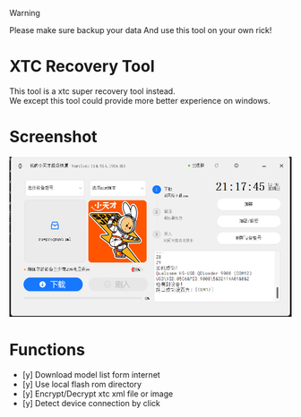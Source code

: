 > [!WARNING]
>
> Please make sure backup your data
> And use this tool on your own rick!

# XTC Recovery Tool
This tool is a xtc super recovery tool instead.    
We except this tool could provide more better experience on windows.

# Screenshot
![image](image/screenshot1.png)

# Functions
- [y] Download model list form internet    
- [y] Use local flash rom directory    
- [y] Encrypt/Decrypt xtc xml file or image    
- [y] Detect device connection by click    

